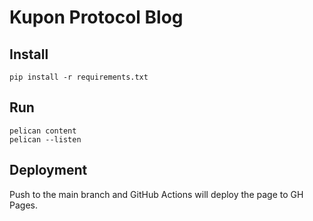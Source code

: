 # Kupon Protocol Blog

## Install

    pip install -r requirements.txt

## Run

    pelican content
    pelican --listen

## Deployment

Push to the main branch and GitHub Actions will deploy the page to GH Pages.